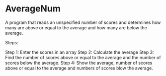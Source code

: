# AverageNum
A program that reads an unspecified number of scores and determines how many are above or equal to the average and how many are below the average.

Steps:

Step 1: Enter the scores in an array
Step 2: Calculate the average 
Step 3: Find the number of scores above or equal to the average and the number of scores below the average.
Step 4: Show the average, number of scores above or equal to the average and numbers of scores blow the average.
